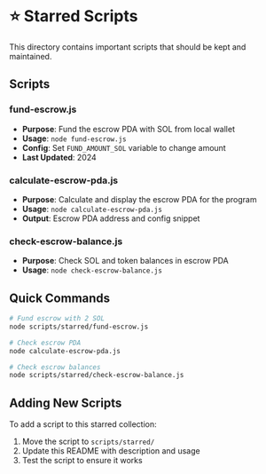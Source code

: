 # ⭐ Starred Scripts

This directory contains important scripts that should be kept and maintained.

## **Scripts**

### **fund-escrow.js**
- **Purpose**: Fund the escrow PDA with SOL from local wallet
- **Usage**: `node fund-escrow.js`
- **Config**: Set `FUND_AMOUNT_SOL` variable to change amount
- **Last Updated**: 2024

### **calculate-escrow-pda.js**
- **Purpose**: Calculate and display the escrow PDA for the program
- **Usage**: `node calculate-escrow-pda.js`
- **Output**: Escrow PDA address and config snippet

### **check-escrow-balance.js**
- **Purpose**: Check SOL and token balances in escrow PDA
- **Usage**: `node check-escrow-balance.js`

## **Quick Commands**

```bash
# Fund escrow with 2 SOL
node scripts/starred/fund-escrow.js

# Check escrow PDA
node calculate-escrow-pda.js

# Check escrow balances
node scripts/starred/check-escrow-balance.js
```

## **Adding New Scripts**

To add a script to this starred collection:
1. Move the script to `scripts/starred/`
2. Update this README with description and usage
3. Test the script to ensure it works 